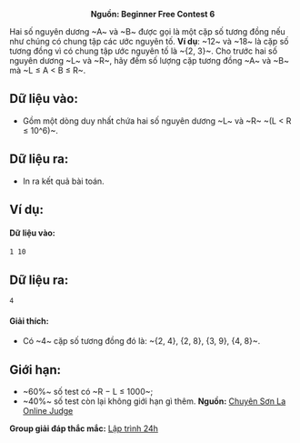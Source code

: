 **<center>Nguồn: Beginner Free Contest 6</center>**

Hai số nguyên dương ~A~ và ~B~ được gọi là một cặp số tương đồng nếu như chúng có chung tập các ước nguyên tố. **Ví dụ**: ~12~ và ~18~ là cặp số tương đồng vì có chung tập ước nguyên tố là ~\{2, 3\}~. Cho trước hai số nguyên dương ~L~ và ~R~, hãy đếm số lượng cặp tương đồng ~A~ và ~B~ mà ~L ≤ A < B ≤ R~.

## Dữ liệu vào:
- Gồm một dòng duy nhất chứa hai số nguyên dương ~L~ và ~R~ ~(L < R ≤ 10^6)~.

## Dữ liệu ra:
- In ra kết quả bài toán.

## Ví dụ:
#### Dữ liệu vào:
```
1 10
```

## Dữ liệu ra:
```
4
```

#### Giải thích:
- Có ~4~ cặp số tương đồng đó là: ~\{2, 4\}, \{2, 8\}, \{3, 9\}, \{4, 8\}~.

## Giới hạn:
- ~60\%~ số test có ~R − L ≤ 1000~;
- ~40\%~ số test còn lại không giới hạn gì thêm.
**Nguồn:** [Chuyên Sơn La Online Judge](http://csloj.ddns.net/)

**Group giải đáp thắc mắc:** [Lập trình 24h](https://www.facebook.com/groups/1386904321519984)